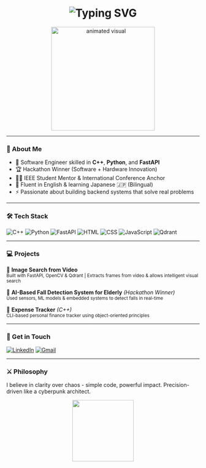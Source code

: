 <h1 align="center">
  <img src="https://readme-typing-svg.demolab.com?font=JetBrains+Mono&size=28&duration=3000&pause=1000&color=7DF9FF&center=true&vCenter=true&width=900&lines=Hi+I'm+Mohd+Ali;Software+Engineer;Building+Clean+and+Impactful+Codes" alt="Typing SVG" />
</h1>

<p align="center">
  <img src="https://i.imgur.com/d5HqiFY.gif" height="270" alt="animated visual" />
</p>

---

### 🧠 About Me
- 🚀 Software Engineer skilled in **C++**, **Python**, and **FastAPI**
- 🏆 Hackathon Winner (Software + Hardware Innovation)
- 🧑‍🏫 IEEE Student Mentor & International Conference Anchor
- 💬 Fluent in English & learning Japanese 🇯🇵 (Bilingual)
- ⚡ Passionate about building backend systems that solve real problems

---

### 🛠️ Tech Stack

![C++](https://img.shields.io/badge/C%2B%2B-00599C?style=for-the-badge&logo=c%2B%2B&logoColor=white)
![Python](https://img.shields.io/badge/Python-14354C?style=for-the-badge&logo=python&logoColor=white)
![FastAPI](https://img.shields.io/badge/FastAPI-005571?style=for-the-badge&logo=fastapi)
![HTML](https://img.shields.io/badge/HTML5-E34F26?style=for-the-badge&logo=html5&logoColor=white)
![CSS](https://img.shields.io/badge/CSS3-1572B6?style=for-the-badge&logo=css3&logoColor=white)
![JavaScript](https://img.shields.io/badge/JavaScript-F7DF1E?style=for-the-badge&logo=javascript&logoColor=black)
![Qdrant](https://img.shields.io/badge/Qdrant-231f20?style=for-the-badge&logo=data:image/png;base64,...&logoColor=white)

---

### 💻 Projects

🔹 **Image Search from Video**  
<sub>Built with FastAPI, OpenCV & Qdrant | Extracts frames from video & allows intelligent visual search</sub>

🔹 **AI-Based Fall Detection System for Elderly** *(Hackathon Winner)*  
<sub>Used sensors, ML models & embedded systems to detect falls in real-time</sub>

🔹 **Expense Tracker** *(C++)*  
<sub>CLI-based personal finance tracker using object-oriented principles</sub>

---

### 📣 Get in Touch
[![LinkedIn](https://img.shields.io/badge/LinkedIn-0A66C2?style=for-the-badge&logo=linkedin&logoColor=white)](https://linkedin.com/in/alixcodes)
[![Gmail](https://img.shields.io/badge/Gmail-EA4335?style=for-the-badge&logo=gmail&logoColor=white)](mailto:alikamanaqvi@gmail.com)

---

### ⚔️ Philosophy
I believe in clarity over chaos - simple code, powerful impact. Precision-driven like a cyberpunk architect.

<p align="center">
  <img src="https://media.tenor.com/mhJXfNUZRzYAAAAC/edogawa-conan-thinking.gif" height="160px" />
</p>

